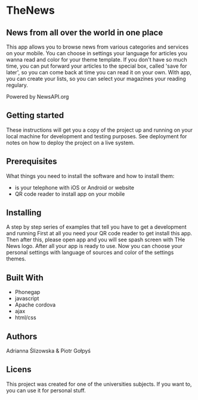 # TheNews
## News from all over the world in one place ##

This app allows you to browse news from various categories and services on your mobile. You can choose in settings your language for articles you wanna read and color for your theme template.
If you don't have so much time, you can put forward your articles to the special box, called 'save for later', so you can come back at time you can read it on your own.
With app, you can create your lists, so you can select your magazines your reading regulary.

Powered by NewsAPI.org

## Getting started
These instructions will get you a copy of the project up and running on your local machine for development and testing purposes. See deployment for notes on how to deploy the project on a live system.

## Prerequisites
What things you need to install the software and how to install them:
- is your telephone with iOS or Android or website
- QR code reader to install app on your mobile

## Installing
A step by step series of examples that tell you have to get a development and running
First at all you need your QR code reader to get install this app. Then after this, please open app and you will see spash screen with THe News logo. After all your app is ready to use. Now you can choose your personal settings with language of sources and color of the settings themes.


## Built With
- Phonegap
- javascript
- Apache cordova
- ajax
- html/css

## Authors
Adrianna Ślizowska & Piotr Gołpyś

## Licens
This project was created for one of the universities subjects. If you want to, you can use it for personal stuff. 
